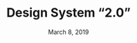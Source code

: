 ---
date: March 8, 2019
title: Design System “2.0”
company: Beeline
link: http://beelinedesignsystem.com/
image: images/systems/beeline.jpg
description: The Beeline Design System is a library of design standards and patterns that can be used to design and build any number of Beeline products. A single source of truth for all Beeline product design needs.

---